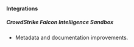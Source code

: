 
#### Integrations

##### CrowdStrike Falcon Intelligence Sandbox

- Metadata and documentation improvements.
